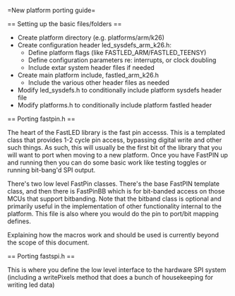 =New platform porting guide=

== Setting up the basic files/folders ==

* Create platform directory (e.g. platforms/arm/k26)
* Create configuration header led_sysdefs_arm_k26.h:
  * Define platform flags (like FASTLED_ARM/FASTLED_TEENSY)
  * Define configuration parameters re: interrupts, or clock doubling
  * Include extar system header files if needed
* Create main platform include, fastled_arm_k26.h
  * Include the various other header files as needed
* Modify led_sysdefs.h to conditionally include platform sysdefs header file
* Modify platforms.h to conditionally include platform fastled header

== Porting fastpin.h ==

The heart of the FastLED library is the fast pin accesss.  This is a templated class that provides 1-2 cycle pin access, bypassing digital write and other such things.  As such, this will usually be the first bit of the library that you will want to port when moving to a new platform.  Once you have FastPIN up and running then you can do some basic work like testing toggles or running bit-bang'd SPI output.

There's two low level FastPin classes.  There's the base FastPIN template class, and then there is FastPinBB which is for bit-banded access on those MCUs that support bitbanding.  Note that the bitband class is optional and primarily useful in the implementation of other functionality internal to the platform.  This file is also where you would do the pin to port/bit mapping defines.

Explaining how the macros work and should be used is currently beyond the scope of this document.

== Porting fastspi.h ==

This is where you define the low level interface to the hardware SPI system (including a writePixels method that does a bunch of housekeeping for writing led data)
